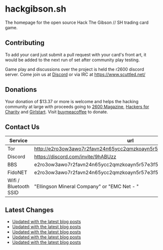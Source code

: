 # hackgibson.sh
The homepage for the open source Hack The Gibson // SH trading card game.


## Contributing

To add your card just submit a pull request with your card's front art, it would be added to the next run of set after community play testing.

Game play and discussions over the project is held the r2600 discord server. Come join us at [Discord](https://discord.com/invite/9hABUzz) or via IRC at https://www.scuttled.net/


## Donations

Your donation of $13.37 or more is welcome and helps the hacking community at large with proceeds going to [2600 Magazine](https://2600.com/), [Hackers for Charity](https://hackersforcharity.org) and [Girlstart](https://girlstart.org).  Visit [buymeacoffee](https://www.buymeacoffee.com/hackgibson.sh) to donate.


## Contact Us

Service | url
-|-
Tor | http://e2ro3ow3awo7r2favn24n65ycc2qmzkoayn5r57e3f56nvjwdcgg32ad.onion
Discord | https://discord.com/invite/9hABUzz
BBS | e2ro3ow3awo7r2favn24n65ycc2qmzkoayn5r57e3f56nvjwdcgg32ad.onion:23
FidoNET | e2ro3ow3awo7r2favn24n65ycc2qmzkoayn5r57e3f56nvjwdcgg32ad.onion:24554
Wifi / Bluetooth SSID | "Ellingson Mineral Company" or "EMC Net - <fidonet address>"

## Latest Changes
<!-- BLOG-POST-LIST:START -->
- [Updated with the latest blog posts](https://github.com/DFW2600/hackgibson.sh/commit/49e9174ea782858eac6926b72a70e592c462fb1c)
- [Updated with the latest blog posts](https://github.com/DFW2600/hackgibson.sh/commit/bbe1fd1b268ac188a7a3b9b8ab16f64400b0c8fb)
- [Updated with the latest blog posts](https://github.com/DFW2600/hackgibson.sh/commit/92e3af21abdac5fac914e7778295673f3a673a3c)
- [Updated with the latest blog posts](https://github.com/DFW2600/hackgibson.sh/commit/5228624c8e165c4c40a3b72bdb0f391fc0f44698)
- [Updated with the latest blog posts](https://github.com/DFW2600/hackgibson.sh/commit/7b315c3fb3c90f57169dec0ff307f570995efc08)
<!-- BLOG-POST-LIST:END -->

